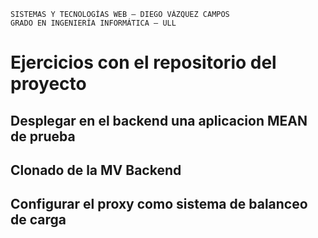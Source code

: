 ```
SISTEMAS Y TECNOLOGÍAS WEB — DIEGO VÁZQUEZ CAMPOS
GRADO EN INGENIERÍA INFORMÁTICA — ULL
```

# Ejercicios con el repositorio del proyecto
## Desplegar en el backend una aplicacion MEAN de prueba
## Clonado de la MV Backend
## Configurar el proxy como sistema de balanceo de carga
